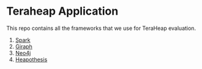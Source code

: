 # Teraheap Application

This repo contains all the frameworks that we use for TeraHeap
evaluation.
1. [Spark](./spark/)
2. [Giraph](./giraph)
3. [Neo4j](./neo4j)
4. [Heapothesis](./heapothesys)
